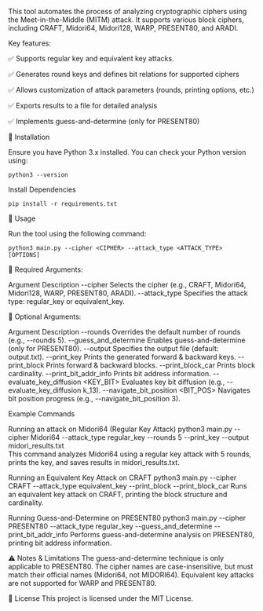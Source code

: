This tool automates the process of analyzing cryptographic ciphers using the Meet-in-the-Middle (MITM) attack. It supports various block ciphers, including CRAFT, Midori64, Midori128, WARP, PRESENT80, and ARADI.

Key features:

✅ Supports regular key and equivalent key attacks.

✅ Generates round keys and defines bit relations for supported ciphers

✅ Allows customization of attack parameters (rounds, printing options, etc.)

✅ Exports results to a file for detailed analysis

✅ Implements guess-and-determine (only for PRESENT80)


📜 Installation

Ensure you have Python 3.x installed. You can check your Python version using:

    python3 --version
    
 
 Install Dependencies

    pip install -r requirements.txt
    
🚀 Usage

Run the tool using the following command:
    
    python3 main.py --cipher <CIPHER> --attack_type <ATTACK_TYPE> [OPTIONS]
    
🔹 Required Arguments:

Argument	Description
--cipher	Selects the cipher (e.g., CRAFT, Midori64, Midori128, WARP, PRESENT80, ARADI).
--attack_type	Specifies the attack type: regular_key or equivalent_key.

🔹 Optional Arguments:

Argument	Description
--rounds <N>	Overrides the default number of rounds (e.g., --rounds 5).
--guess_and_determine	Enables guess-and-determine (only for PRESENT80).
--output <FILENAME>	Specifies the output file (default: output.txt).
--print_key	Prints the generated forward & backward keys.
--print_block	Prints forward & backward blocks.
--print_block_car	Prints block cardinality.
--print_bit_addr_info	Prints bit address information.
--evaluate_key_diffusion <KEY_BIT>	Evaluates key bit diffusion (e.g., --evaluate_key_diffusion k_13).
--navigate_bit_position <BIT_POS>	Navigates bit position progress (e.g., --navigate_bit_position 3).

Example Commands

Running an attack on Midori64 (Regular Key Attack)
    python3 main.py --cipher Midori64 --attack_type regular_key --rounds 5 --print_key --output midori_results.txt    
This command analyzes Midori64 using a regular key attack with 5 rounds, prints the key, and saves results in midori_results.txt.

Running an Equivalent Key Attack on CRAFT
    python3 main.py --cipher CRAFT --attack_type equivalent_key --print_block --print_block_car
Runs an equivalent key attack on CRAFT, printing the block structure and cardinality.

Running Guess-and-Determine on PRESENT80
    python3 main.py --cipher PRESENT80 --attack_type regular_key --guess_and_determine --print_bit_addr_info
Performs guess-and-determine analysis on PRESENT80, printing bit address information.

⚠️ Notes & Limitations
The guess-and-determine technique is only applicable to PRESENT80.
The cipher names are case-insensitive, but must match their official names (Midori64, not MIDORI64).
Equivalent key attacks are not supported for WARP and PRESENT80.

📜 License
This project is licensed under the MIT License.


